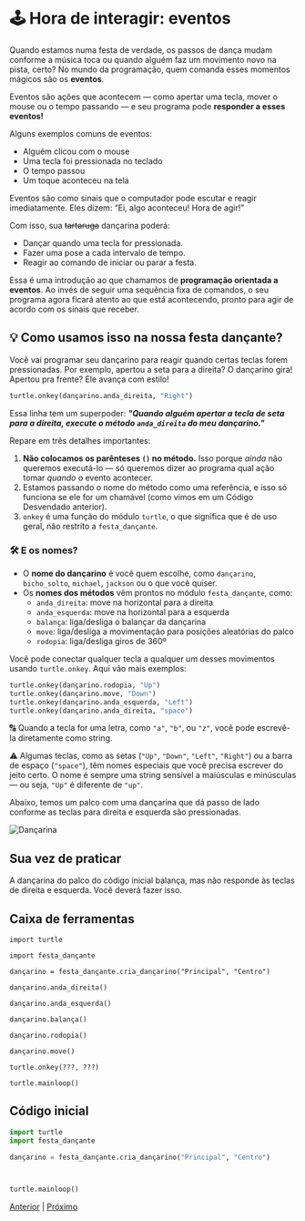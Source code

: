 # 🕹️ Hora de interagir: eventos

Quando estamos numa festa de verdade, os passos de dança mudam conforme a
música toca ou quando alguém faz um movimento novo na pista, certo? No
mundo da programação, quem comanda esses momentos mágicos são os **eventos**.

Eventos são ações que acontecem — como apertar uma tecla, mover o mouse ou o
tempo passando — e seu programa pode **responder a esses eventos!**

Alguns exemplos comuns de eventos:

- Alguém clicou com o mouse
- Uma tecla foi pressionada no teclado
- O tempo passou
- Um toque aconteceu na tela

Eventos são como sinais que o computador pode escutar e reagir imediatamente.
Eles dizem:
“Ei, algo aconteceu! Hora de agir!”

Com isso, sua ~~tartaruga~~ dançarina poderá:

- Dançar quando uma tecla for pressionada.
- Fazer uma pose a cada intervalo de tempo.
- Reagir ao comando de iniciar ou parar a festa.

Essa é uma introdução ao que chamamos de **programação orientada a eventos**.
Ao invés de seguir uma sequência fixa de comandos, o seu programa agora ficará
atento ao que está acontecendo, pronto para agir de acordo com os sinais que
receber.


## 💡 Como usamos isso na nossa festa dançante?

Você vai programar seu dançarino para reagir quando certas teclas forem
pressionadas. Por exemplo, apertou a seta para a direita? O dançarino gira!
Apertou pra frente? Ele avança com estilo!

```python
turtle.onkey(dançarino.anda_direita, "Right")
```

Essa linha tem um superpoder:
***"Quando alguém apertar a tecla de seta para a direita, execute o método
```anda_direita``` do meu dançarino."***

Repare em três detalhes importantes:

1. **Não colocamos os parênteses `()` no método.** Isso porque *ainda* não
queremos executá-lo — só queremos dizer ao programa qual ação tomar *quando* o
evento acontecer.
1. Estamos passando o nome do método como uma referência, e isso só funciona se ele for um chamável (como vimos em um Código Desvendado anterior).
1. `onkey` é uma função do módulo `turtle`, o que significa que é de uso geral,
não restrito a `festa_dançante`.

### 🛠️ E os nomes?

- O **nome do dançarino** é você quem escolhe, como `dançarino`, `bicho_solto`,
`michael`, `jackson` ou o que você quiser.
- Os **nomes dos métodos** vêm prontos no módulo `festa_dançante`, como:
  - `anda_direita`: move na horizontal para a direita
  - `anda_esquerda`: move na horizontal para a esquerda
  - `balança`: liga/desliga o balançar da dançarina
  - `move`: liga/desliga a movimentação para posições aleatórias do palco
  - `rodopia`: liga/desliga giros de 360º

Você pode conectar qualquer tecla a qualquer um desses movimentos usando `turtle.onkey`.
Aqui vão mais exemplos:

```python
turtle.onkey(dançarino.rodopia, "Up")
turtle.onkey(dançarino.move, "Down")
turtle.onkey(dançarino.anda_esquerda, "Left")
turtle.onkey(dançarino.anda_direita, "space")
```

🔠 Quando a tecla for uma letra, como `"a"`, `"b"`, ou `"z"`, você pode escrevê-la
diretamente como string.

⚠️ Algumas teclas, como as setas (`"Up"`, `"Down"`, `"Left"`, `"Right"`) ou a
barra de espaço (`"space"`), têm nomes especiais que você precisa escrever do
jeito certo. O nome é sempre uma string sensível a maiúsculas e minúsculas —
ou seja, `"Up"` é diferente de `"up"`.

Abaixo, temos um palco com uma dançarina que dá passo de lado conforme as
teclas para direita e esquerda são pressionadas.

![Dançarina](03_eventos.gif "Dançarina")


## Sua vez de praticar

A dançarina do palco do código inicial balança, mas não responde às teclas
de direita e esquerda. Você deverá fazer isso.


## Caixa de ferramentas

`import turtle`

`import festa_dançante`

`dançarino = festa_dançante.cria_dançarino("Principal", "Centro")`

`dançarino.anda_direita()`

`dançarino.anda_esquerda()`

`dançarino.balança()`

`dançarino.rodopia()`

`dançarino.move()`

`turtle.onkey(???, ???)`

`turtle.mainloop()`

## Código inicial

```python
import turtle
import festa_dançante

dançarino = festa_dançante.cria_dançarino("Principal", "Centro")



turtle.mainloop()
```

[Anterior](02_cria_dançarino.md) | [Próximo](04_dois_dançarinos.md)
